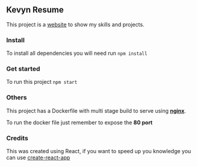 
## Kevyn Resume

This project is a [website](https://kevyn.com.br) to show my skills and projects.


### Install

To install all dependencies you will need run `npm install`

### Get started

To run this project `npm start`

### Others

This project has a Dockerfile with multi stage build to serve using [**nginx**](https://hub.docker.com/_/nginx).

To run the docker file just remember to expose the **80 port**

### Credits

This was created using React, if you want to speed up you knowledge you can use [create-react-app](https://create-react-app.dev/docs/getting-started/)
